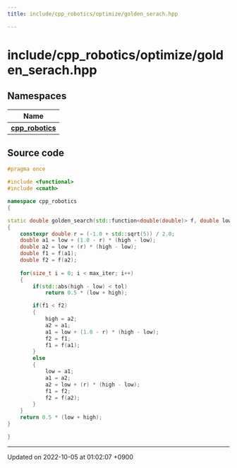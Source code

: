 ```yaml
---
title: include/cpp_robotics/optimize/golden_serach.hpp

---
```


# include/cpp_robotics/optimize/golden_serach.hpp



## Namespaces

| Name           |
| -------------- |
| **[cpp_robotics](/cpp_robotics/doxybook/Namespaces/namespacecpp__robotics/)**  |




## Source code

```cpp
#pragma once

#include <functional>
#include <cmath>

namespace cpp_robotics 
{

static double golden_search(std::function<double(double)> f, double low, double high, const double tol = 1e-6, const size_t max_iter = 100)
{
    constexpr double r = (-1.0 + std::sqrt(5)) / 2.0;
    double a1 = low + (1.0 - r) * (high - low);
    double a2 = low + (r) * (high - low);
    double f1 = f(a1);
    double f2 = f(a2);
    
    for(size_t i = 0; i < max_iter; i++)
    {
        if(std::abs(high - low) < tol)
            return 0.5 * (low + high);

        if(f1 < f2)
        {
            high = a2;
            a2 = a1;
            a1 = low + (1.0 - r) * (high - low);
            f2 = f1;
            f1 = f(a1);
        }
        else
        {
            low = a1;
            a1 = a2;
            a2 = low + (r) * (high - low);
            f1 = f2;
            f2 = f(a2);
        }
    }
    return 0.5 * (low + high);
}

}
```


-------------------------------

Updated on 2022-10-05 at 01:02:07 +0900
